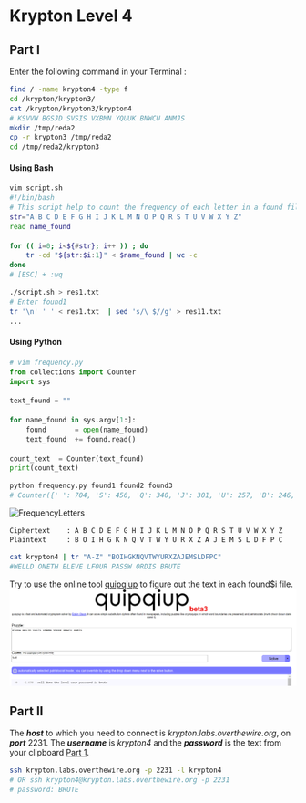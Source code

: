# Krypton Level 4
## Part I
Enter the following command in your Terminal :

```bash
find / -name krypton4 -type f
cd /krypton/krypton3/
cat /krypton/krypton3/krypton4
# KSVVW BGSJD SVSIS VXBMN YQUUK BNWCU ANMJS
mkdir /tmp/reda2
cp -r krypton3 /tmp/reda2
cd /tmp/reda2/krypton3
```

#### Using Bash
```bash
vim script.sh
#!/bin/bash
# This script help to count the frequency of each letter in a found file
str="A B C D E F G H I J K L M N O P Q R S T U V W X Y Z"
read name_found

for (( i=0; i<${#str}; i++ )) ; do
    tr -cd "${str:$i:1}" < $name_found | wc -c
done
# [ESC] + :wq
```
```bash
./script.sh > res1.txt
# Enter found1
tr '\n' ' ' < res1.txt  | sed 's/\ $//g' > res11.txt
...
```
#### Using Python
```python 
# vim frequency.py
from collections import Counter
import sys

text_found = ""

for name_found in sys.argv[1:]:
    found       = open(name_found)
    text_found  += found.read()

count_text  = Counter(text_found)
print(count_text)
```
```bash
python frequency.py found1 found2 found3
# Counter({' ': 704, 'S': 456, 'Q': 340, 'J': 301, 'U': 257, 'B': 246, 'N': 240, 'C': 227, 'G': 227, 'D': 210, 'Z': 132, 'V': 130, 'W': 129, 'M': 86, 'Y': 84, 'T': 75, 'X': 71, 'K': 67, 'E': 64, 'L': 60, 'A': 55, 'F': 28, 'I': 19, 'O': 12, 'H': 4, 'R': 4, 'P': 2})
```

![FrequencyLetters](https://www.101computing.net/wp/wp-content/uploads/frequency-analysis-english-language.png)

```
Ciphertext    : A B C D E F G H I J K L M N O P Q R S T U V W X Y Z
Plaintext     : B O I H G K N Q V T W Y U R X Z A J E M S L D F P C
```
```bash
cat krypton4 | tr "A-Z" "BOIHGKNQVTWYURXZAJEMSLDFPC"
#WELLD ONETH ELEVE LFOUR PASSW ORDIS BRUTE
```
Try to use the online tool [quipqiup](https://www.quipqiup.com/) to figure out the text in each found$i file.
![Capture](https://github.com/Reda-BELHAJ/OverTheWire/blob/main/Krypton/Capture.PNG)

## Part II
The ***host*** to which you need to connect is *krypton.labs.overthewire.org*, on ***port*** 2231. The ***username*** is *krypton4* and the ***password*** is the text from your clipboard [Part 1](https://github.com/Reda-BELHAJ/OverTheWire/edit/main/Krypton/Level3.md#part-i).
```bash
ssh krypton.labs.overthewire.org -p 2231 -l krypton4
# OR ssh krypton4@krypton.labs.overthewire.org -p 2231
# password: BRUTE
```
